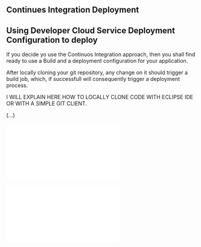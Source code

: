 ## Continues Integration Deployment ##


## Using Developer Cloud Service Deployment Configuration to deploy ##

If you decide yo use the Continuos Integration approach, then you shall find ready to use a Build and a deployment configuration for your application.

After locally cloning your git repository, any change on it should trigger a build job, which, if successfull will consequently trigger a deployment process.

I WILL EXPLAIN HERE HOW TO LOCALLY CLONE CODE WITH ECLIPSE IDE OR WITH A SIMPLE GIT CLIENT.

(...)

![GIT COMMAND LINE QUICK TUTORIAL](commandlinegit.md)

![ECLIPSE GIT QUICK TUTORIAL](commandlinegit.md)
